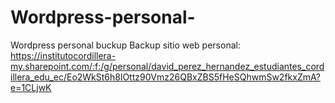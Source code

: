 # Wordpress-personal-
Wordpress personal  buckup
Backup  sitio web personal: https://institutocordillera-my.sharepoint.com/:f:/g/personal/david_perez_hernandez_estudiantes_cordillera_edu_ec/Eo2WkSt6h8lOttz90Vmz26QBxZBS5fHeSQhwmSw2fkxZmA?e=1CLjwK
